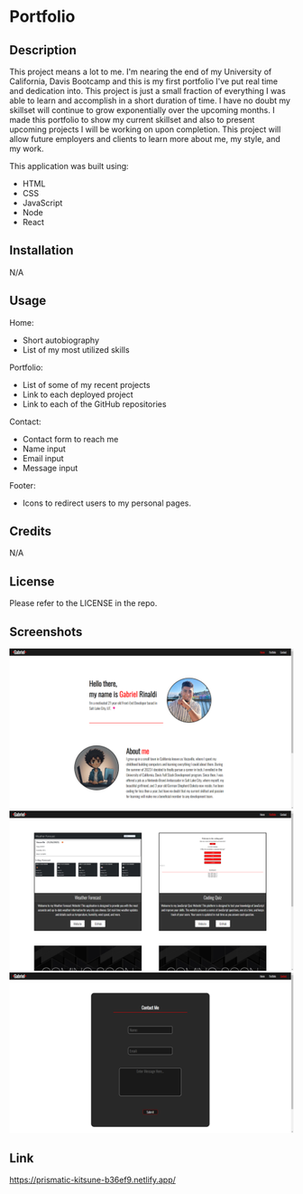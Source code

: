 # Portfolio

## Description

This project means a lot to me. I'm nearing the end of my University of California, Davis Bootcamp and this is my first portfolio I've put real time and dedication into. This project is just a small fraction of everything I was able to learn and accomplish in a short duration of time. I have no doubt my skillset will continue to grow exponentially over the upcoming months. I made this portfolio to show my current skillset and also to present upcoming projects I will be working on upon completion. This project will allow future employers and clients to learn more about me, my style, and my work.

This application was built using:

- HTML
- CSS
- JavaScript
- Node
- React

## Installation

N/A

## Usage

Home:

- Short autobiography
- List of my most utilized skills

Portfolio:

- List of some of my recent projects
- Link to each deployed project
- Link to each of the GitHub repositories

Contact:

- Contact form to reach me
- Name input
- Email input
- Message input

Footer:

- Icons to redirect users to my personal pages.

## Credits

N/A

## License

Please refer to the LICENSE in the repo.

## Screenshots

![Home Page](src/images/Home.png)
![Portfolio Page](src/images/Portfolio.png)
![Contact Page](src/images/Contact.png)

## Link

https://prismatic-kitsune-b36ef9.netlify.app/
